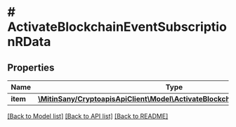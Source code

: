 # # ActivateBlockchainEventSubscriptionRData

## Properties

Name | Type | Description | Notes
------------ | ------------- | ------------- | -------------
**item** | [**\MitinSany/CryptoapisApiClient\Model\ActivateBlockchainEventSubscriptionRI**](ActivateBlockchainEventSubscriptionRI.md) |  |

[[Back to Model list]](../../README.md#models) [[Back to API list]](../../README.md#endpoints) [[Back to README]](../../README.md)
